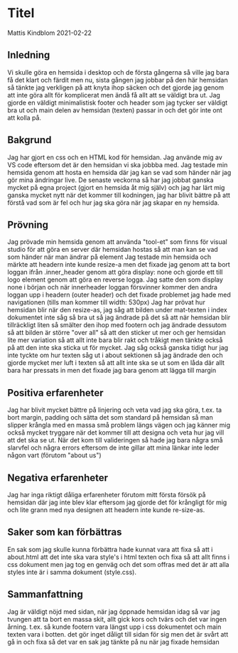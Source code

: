 
# Titel

Mattis Kindblom   2021-02-22

## Inledning

Vi skulle göra en hemsida i desktop och de första gångerna så ville jag bara få det klart och färdit men nu, sista gången jag jobbar på den här hemsidan så tänkte jag verkligen på att knyta ihop säcken och det gjorde jag genom att inte göra allt för komplicerat men ändå få allt att se väldigt bra ut. Jag gjorde en väldigt minimalistisk footer och header som jag tycker ser väldigt bra ut och main delen av hemsidan (texten) passar in och det gör inte ont att kolla på.

## Bakgrund

Jag har gjort en css och en HTML kod för hemsidan. Jag använde mig av VS code eftersom det är den hemsidan vi ska jobbba med.
Jag testade min hemsida genom att hosta en hemsida där jag kan se vad som händer när jag gör mina ändringar live. De senaste veckorna så har jag jobbat ganska mycket på egna project (gjort en hemsida åt mig själv) och jag har lärt mig ganska mycket nytt när det kommer till kodningen, jag har blivit bättre på att förstå vad som är fel och hur jag ska göra när jag skapar en ny hemsida.

## Prövning

Jag prövade min hemsida genom att använda "tool-et" som finns för visual studio för att göra en server där hemsidan hostas så att man kan se vad som händer när man ändrar på element
Jag testade min hemsida och märkte att headern inte kunde resize-a men det fixade jag genom att ta bort loggan ifrån .inner_header genom att göra display: none och gjorde ett till logo element genom att göra en reverse logga. Jag satte den som display none i början och när innerheader loggan försvinner kommer den andra loggan upp i headern (outer header) och det fixade problemet jag hade med navigationen (tills man kommer till width: 530px)
Jag har prövat hur hemsidan blir när den resize-as, jag såg att bilden under mat-texten i index dokumentet inte såg så bra ut så jag ändrade på det så att när hemsidan blir tillräckligt liten så smälter den ihop med footern och jag ändrade dessutom så att bilden är större "over all" så att den sticker ut mer och ger hemsidan lite mer variation så att allt inte bara blir rakt och tråkigt men tänkte också på att den inte ska sticka ut för mycket. 
Jag såg också ganska tidigt hur jag inte tyckte om hur texten såg ut i about sektionen så jag ändrade den och gjorde mycket mer luft i texten så att allt inte ska se ut som en låda där allt bara har pressats in men det fixade jag bara genom att lägga till margin

## Positiva erfarenheter

Jag har blivit mycket bättre på linjering och veta vad jag ska göra, t.ex. ta bort margin, padding och sätta det som standard på hemsidan så man slipper krångla med en massa små problem längs vägen och jag känner mig också mycket tryggare när det kommer till att designa och veta hur jag vill att det ska se ut. När det kom till valideringen så hade jag bara några små slarvfel och några errors eftersom de inte gillar att mina länkar inte leder någon vart (förutom "about us")

## Negativa erfarenheter

Jag har inga riktigt dåliga erfarenheter förutom mitt första försök på hemsidan där jag inte blev klar eftersom jag gjorde det för krångligt för mig och lite grann med nya designen att headern inte kunde re-size-as.

## Saker som kan förbättras

En sak som jag skulle kunna förbättra hade kunnat vara att fixa så att i about.html att det inte ska vara style's i html texten och fixa så att allt finns i css dokument men jag tog en genväg och det som offras med det är att alla styles inte är i samma dokument (style.css). 

## Sammanfattning

Jag är väldigt nöjd med sidan, när jag öppnade hemsidan idag så var jag tvungen att ta bort en massa skit, allt gick kors och tvärs och det var ingen årning. t.ex. så kunde footern vara längst upp i css dokumentet och main texten vara i botten. det gör inget dåligt till sidan för sig men det är svårt att gå in och fixa så det var en sak jag tänkte på nu när jag fixade hemsidan
